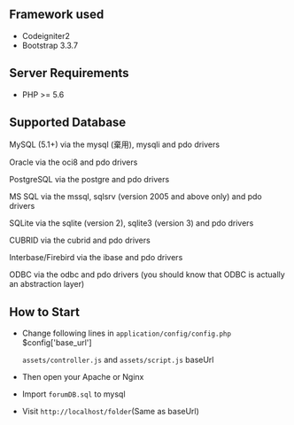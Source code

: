 ## Framework used

- Codeigniter2
- Bootstrap 3.3.7

## Server Requirements

- PHP >= 5.6

## Supported Database
MySQL (5.1+) via the mysql (棄用), mysqli and pdo drivers

Oracle via the oci8 and pdo drivers

PostgreSQL via the postgre and pdo drivers

MS SQL via the mssql, sqlsrv (version 2005 and above only) and pdo drivers

SQLite via the sqlite (version 2), sqlite3 (version 3) and pdo drivers

CUBRID via the cubrid and pdo drivers

Interbase/Firebird via the ibase and pdo drivers

ODBC via the odbc and pdo drivers (you should know that ODBC is actually an abstraction layer)

## How to Start

- Change following lines in `application/config/config.php`
      $config['base_url']
      
  `assets/controller.js` and `assets/script.js`
      baseUrl
      
 - Then open your Apache or Nginx
 
 - Import `forumDB.sql` to mysql
 
 - Visit `http://localhost/folder`(Same as baseUrl)
